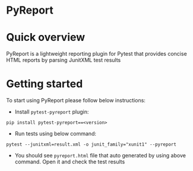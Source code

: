 # PyReport

# Quick overview
PyReport is a lightweight reporting plugin for Pytest that provides concise HTML reports by parsing JunitXML test results

# Getting started

To start using PyReport please follow below instructions:

* Install `pytest-pyreport` plugin:
```
pip install pytest-pyreport==<version>
```

* Run tests using below command:
```
pytest --junitxml=result.xml -o junit_family="xunit1" --pyreport
```

* You should see `pyreport.html` file that auto generated by using above command. Open it and check the test results